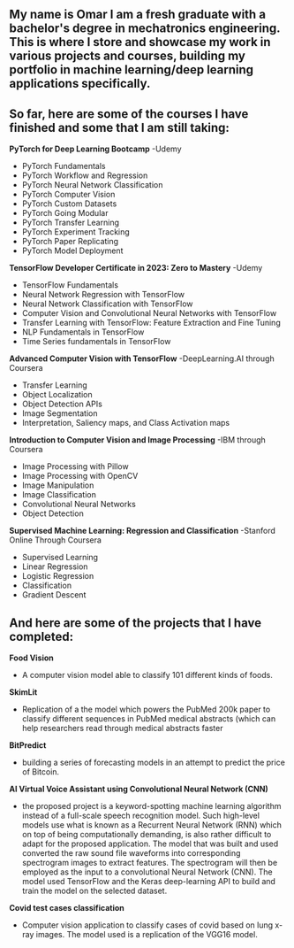 ## My name is Omar I am a fresh graduate with a bachelor's degree in mechatronics engineering. This is where I store and showcase my work in various projects and courses, building my portfolio in machine learning/deep learning applications specifically.

## So far, here are some of the courses I have finished and some that I am still taking:

**PyTorch for Deep Learning Bootcamp**
-Udemy
* PyTorch Fundamentals
* PyTorch Workflow and Regression
* PyTorch Neural Network Classification
* PyTorch Computer Vision
* PyTorch Custom Datasets
* PyTorch Going Modular
* PyTorch Transfer Learning
* PyTorch Experiment Tracking
* PyTorch Paper Replicating
* PyTorch Model Deployment


**TensorFlow Developer Certificate in 2023: Zero to Mastery** 
-Udemy
* TensorFlow Fundamentals
* Neural Network Regression with TensorFlow
* Neural Network Classification with TensorFlow
* Computer Vision and Convolutional Neural Networks with TensorFlow
* Transfer Learning with TensorFlow: Feature Extraction and Fine Tuning
* NLP Fundamentals in TensorFlow
* Time Series fundamentals in TensorFlow

**Advanced Computer Vision with TensorFlow**
-DeepLearning.AI through Coursera
* Transfer Learning
* Object Localization
* Object Detection APIs
* Image Segmentation
* Interpretation, Saliency maps, and Class Activation maps

**Introduction to Computer Vision and Image Processing**
-IBM through Coursera
* Image Processing with Pillow
* Image Processing with OpenCV
* Image Manipulation
* Image Classification
* Convolutional Neural Networks
* Object Detection

**Supervised Machine Learning: Regression and Classification**
-Stanford Online Through Coursera
* Supervised Learning
* Linear Regression
* Logistic Regression
* Classification
* Gradient Descent

## And here are some of the projects that I have completed:

**Food Vision**
* A computer vision model able to classify 101 different kinds of foods.

**SkimLit**
* Replication of a the model which powers the PubMed 200k paper to classify different sequences in PubMed medical abstracts (which can help researchers read through medical abstracts faster

**BitPredict**
* building a series of forecasting models in an attempt to predict the price of Bitcoin.

**AI Virtual Voice Assistant using Convolutional Neural Network (CNN)**
* the proposed project is a keyword-spotting machine learning algorithm instead of a full-scale speech recognition model. Such high-level models use what is known as a Recurrent Neural Network (RNN) which on top of being computationally demanding, is also rather difficult to adapt for the proposed application. The model that was built and used converted the raw sound file waveforms into corresponding spectrogram images to extract features. The spectrogram will then be employed as the input to a convolutional Neural Network (CNN). The model used TensorFlow and the Keras deep-learning API to build and train the model on the selected dataset.

**Covid test cases classification** 
* Computer vision application to classify cases of covid based on lung x-ray images. The model used is a replication of the VGG16 model.


